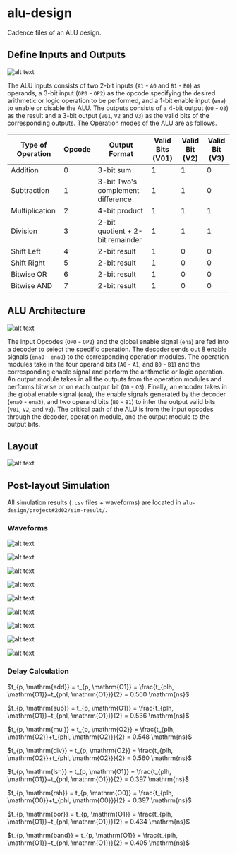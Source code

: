 # alu-design

Cadence files of an ALU design.

## Define Inputs and Outputs

![alt text](https://github.com/minth1468/alu-design/blob/master/project%232d02/readme/alu-symbol.png?raw=true)

The ALU inputs consists of two 2-bit inputs (`A1` - `A0` and `B1` - `B0`) as operands, a 3-bit input (`OP0` - `OP2`) as the opcode specifying the desired arithmetic or logic operation to be performed, and a 1-bit enable input (`ena`) to enable or disable the ALU. The outputs consists of a 4-bit output (`O0` - `O3`) as the result and a 3-bit output (`V01`, `V2` and `V3`) as the valid bits of the corresponding outputs. The Operation modes of the ALU are as follows.

|Type of Operation | Opcode | Output Format | Valid Bits (V01) | Valid Bit (V2)| Valid Bit (V3)|
|---|---|---|---|---|---|
|Addition | 0 | 3-bit sum | 1 | 1 | 0|
|Subtraction | 1 | 3-bit Two's complement difference | 1 | 1 | 0|
|Multiplication | 2 | 4-bit product | 1 | 1 | 1|
|Division | 3 | 2-bit quotient + 2-bit remainder | 1 | 1 | 1|
|Shift Left | 4 | 2-bit result | 1 | 0 | 0|
|Shift Right | 5 | 2-bit result | 1 | 0 | 0|
|Bitwise OR | 6 | 2-bit result | 1 | 0 | 0|
|Bitwise AND | 7 | 2-bit result | 1 | 0 | 0|

## ALU Architecture

![alt text](https://github.com/minth1468/alu-design/blob/master/project%232d02/readme/alu-sch.png?raw=true)

The input Opcodes (`OP0` - `OP2`) and the global enable signal (`ena`) are fed into a decoder to select the specific operation. The decoder sends out 8 enable signals (`ena0` - `ena8`) to the corresponding operation modules. The operation modules take in the four operand bits (`A0` - `A1`, and `B0` - `B1`) and the corresponding enable signal and perform the arithmetic or logic operation. An output module takes in all the outputs from the operation modules and performs bitwise or on each output bit (`O0` - `O3`). Finally, an encoder takes in the global enable signal (`ena`), the enable signals generated by the decoder (`ena0` - `ena3`), and two operand bits (`B0` - `B1`) to infer the output valid bits (`V01`, `V2`, and `V3`). The critical path of the ALU is from the input opcodes through the decoder, operation module, and the output module to the output bits.

## Layout

![alt text](https://github.com/minth1468/alu-design/blob/master/project%232d02/readme/alu-layout.png?raw=true)

## Post-layout Simulation

All simulation results (`.csv` files + waveforms) are located in `alu-design/project#2d02/sim-result/`.

### Waveforms

![alt text](https://github.com/minth1468/alu-design/blob/master/project%232d02/readme/waves/ctrl.png?raw=true)

![alt text](https://github.com/minth1468/alu-design/blob/master/project%232d02/readme/waves/add.png?raw=true)

![alt text](https://github.com/minth1468/alu-design/blob/master/project%232d02/readme/waves/sub.png?raw=true)

![alt text](https://github.com/minth1468/alu-design/blob/master/project%232d02/readme/waves/mul.png?raw=true)

![alt text](https://github.com/minth1468/alu-design/blob/master/project%232d02/readme/waves/div.png?raw=true)

![alt text](https://github.com/minth1468/alu-design/blob/master/project%232d02/readme/waves/lsh.png?raw=true)

![alt text](https://github.com/minth1468/alu-design/blob/master/project%232d02/readme/waves/rsh.png?raw=true)

![alt text](https://github.com/minth1468/alu-design/blob/master/project%232d02/readme/waves/bor.png?raw=true)

![alt text](https://github.com/minth1468/alu-design/blob/master/project%232d02/readme/waves/band.png?raw=true)

### Delay Calculation

$t_{p, \mathrm{add}} = t_{p, \mathrm{O1}} = \frac{t_{plh, \mathrm{O1}}+t_{phl, \mathrm{O1}}}{2} = 0.560 \mathrm{ns}$

$t_{p, \mathrm{sub}} = t_{p, \mathrm{O1}} = \frac{t_{plh, \mathrm{O1}}+t_{phl, \mathrm{O1}}}{2} = 0.536 \mathrm{ns}$

$t_{p, \mathrm{mul}} = t_{p, \mathrm{O2}} = \frac{t_{plh, \mathrm{O2}}+t_{phl, \mathrm{O2}}}{2} = 0.548 \mathrm{ns}$

$t_{p, \mathrm{div}}  = t_{p, \mathrm{O2}} = \frac{t_{plh, \mathrm{O2}}+t_{phl, \mathrm{O2}}}{2} = 0.560 \mathrm{ns}$

$t_{p, \mathrm{lsh}}  = t_{p, \mathrm{O1}} = \frac{t_{plh, \mathrm{O1}}+t_{phl, \mathrm{O1}}}{2} = 0.397 \mathrm{ns}$

$t_{p, \mathrm{rsh}}  = t_{p, \mathrm{O0}} = \frac{t_{plh, \mathrm{O0}}+t_{phl, \mathrm{O0}}}{2} = 0.397 \mathrm{ns}$

$t_{p, \mathrm{bor}}  = t_{p, \mathrm{O1}} = \frac{t_{plh, \mathrm{O1}}+t_{phl, \mathrm{O1}}}{2} = 0.434 \mathrm{ns}$

$t_{p, \mathrm{band}}  = t_{p, \mathrm{O1}} = \frac{t_{plh, \mathrm{O1}}+t_{phl, \mathrm{O1}}}{2} = 0.405 \mathrm{ns}$
